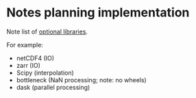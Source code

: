# Notes planning implementation

Note list of [optional
libraries](https://xarray.pydata.org/en/stable/getting-started-guide/installing.html#optional-dependencies).

For example:

* netCDF4 (IO)
* zarr (IO)
* Scipy (interpolation)
* bottleneck (NaN processing; note: no wheels)
* dask (parallel processing)
